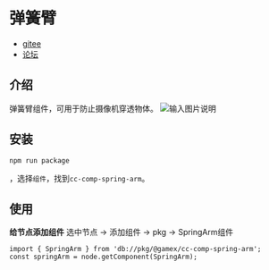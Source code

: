 # 弹簧臂

- [gitee](https://gitee.com/shpoz/spring-arm-example)
- [论坛](https://forum.cocos.org/t/topic/157150)

## 介绍

弹簧臂组件，可用于防止摄像机穿透物体。
![输入图片说明](https://foruda.gitee.com/images/1712764617184061477/f5d95fb7_542337.gif "2ebf7bb3aa2f99ea19361f5cf070d01872df44b1.gif")

## 安装

```Shell
npm run package
```

，选择```组件```，找到```cc-comp-spring-arm```。

## 使用

**给节点添加组件**
选中节点 -> 添加组件 -> pkg -> SpringArm组件

```TS
import { SpringArm } from 'db://pkg/@gamex/cc-comp-spring-arm';
const springArm = node.getComponent(SpringArm);
```
